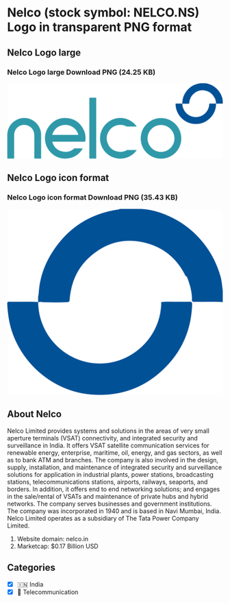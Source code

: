 # Nelco (stock symbol: NELCO.NS) Logo in transparent PNG format

## Nelco Logo large

### Nelco Logo large Download PNG (24.25 KB)

![Nelco Logo large Download PNG (24.25 KB)](/img/orig/NELCO.NS_BIG-7b1abcbd.png)

## Nelco Logo icon format

### Nelco Logo icon format Download PNG (35.43 KB)

![Nelco Logo icon format Download PNG (35.43 KB)](/img/orig/NELCO.NS-a318c6ab.png)

## About Nelco

Nelco Limited provides systems and solutions in the areas of very small aperture terminals (VSAT) connectivity, and integrated security and surveillance in India. It offers VSAT satellite communication services for renewable energy, enterprise, maritime, oil, energy, and gas sectors, as well as to bank ATM and branches. The company is also involved in the design, supply, installation, and maintenance of integrated security and surveillance solutions for application in industrial plants, power stations, broadcasting stations, telecommunications stations, airports, railways, seaports, and borders. In addition, it offers end to end networking solutions; and engages in the sale/rental of VSATs and maintenance of private hubs and hybrid networks. The company serves businesses and government institutions. The company was incorporated in 1940 and is based in Navi Mumbai, India. Nelco Limited operates as a subsidiary of The Tata Power Company Limited.

1. Website domain: nelco.in
2. Marketcap: $0.17 Billion USD


## Categories
- [x] 🇮🇳 India
- [x] 📡 Telecommunication
